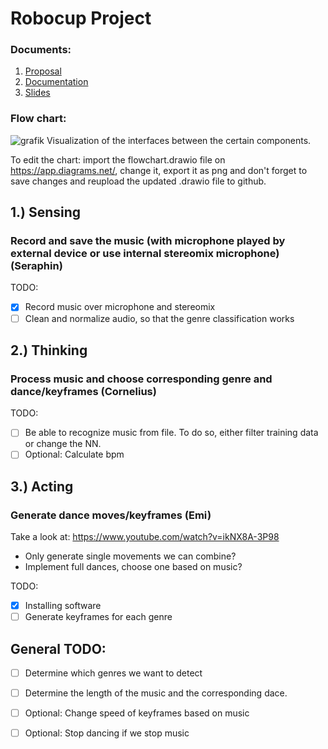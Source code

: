 # Robocup Project

### Documents:
1. [Proposal](https://docs.google.com/document/d/139C3r5uC-RRzDMXRm0g1Ai2ML-xSVXDXS0IiixRRfbA/edit?usp=sharing)
2. [Documentation](https://docs.google.com/document/d/1CufPoTXPWW5sYlDkF2OL6iUg1hV41pW2VyHPGJyzTI8/edit?usp=sharing)
3. [Slides](https://docs.google.com/presentation/d/1gnjdcyrNOKNN7O094gugxx_e3Koedi6KGnUoQJ98D0k/edit?usp=sharing)

### Flow chart:
![grafik](https://user-images.githubusercontent.com/64356366/122386702-6c952d00-cf6e-11eb-851c-c7b550f97f2c.png)
Visualization  of the interfaces between the certain components.

To edit the chart: import the flowchart.drawio file on https://app.diagrams.net/, change it, export it as png and don't forget to save changes and reupload the updated .drawio file to github.   

## 1.) Sensing
### Record and save the music (with microphone played by external device or use internal stereomix microphone) (Seraphin)
TODO:
- [X] Record music over microphone and stereomix 
- [ ] Clean and normalize audio, so that the genre classification works

## 2.) Thinking
### Process music and choose corresponding genre and dance/keyframes (Cornelius)
TODO:
- [ ] Be able to recognize music from file. To do so, either filter training data or change the NN.
- [ ] Optional: Calculate bpm

## 3.) Acting
### Generate dance moves/keyframes (Emi) 
Take a look at: https://www.youtube.com/watch?v=ikNX8A-3P98
- Only generate single movements we can combine? 
- Implement full dances, choose one based on music?

TODO:
- [X] Installing software
- [ ] Generate keyframes for each genre

## General TODO:
- [ ] Determine which genres we want to detect
- [ ] Determine the length of the music and the corresponding dace. 
- [ ] Optional: Change speed of keyframes based on music 
- [ ] Optional: Stop dancing if we stop music
   
